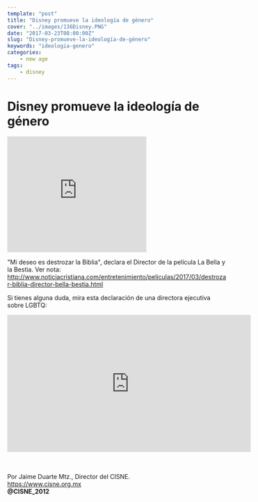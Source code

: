 ```yaml
---
template: "post"
title: "Disney promueve la ideología de género"
cover: "../images/136Disney.PNG"
date: "2017-03-23T08:00:00Z"
slug: "Disney-promueve-la-ideología-de-género"
keywords: "ideologia-genero"
categories: 
    - new age
tags: 
    - disney
---
```



# Disney promueve la ideología de género

<iframe width="320" height="266" src="https://www.youtube.com/embed/Kilj44zEGkQ" title="YouTube video player" frameborder="0" allow="accelerometer; autoplay; clipboard-write; encrypted-media; gyroscope; picture-in-picture" allowfullscreen></iframe>

"Mi deseo es destrozar la Biblia", declara el Director de la película La Bella y la Bestia. Ver nota: http://www.noticiacristiana.com/entretenimiento/peliculas/2017/03/destrozar-biblia-director-bella-bestia.html 

Si tienes alguna duda, mira esta declaración de una directora ejecutiva sobre LGBTQ:
<br/>    
<iframe width="560" height="315" src="https://www.youtube.com/embed/-S-yVduMFIQ" title="YouTube video player" frameborder="0" allow="accelerometer; autoplay; clipboard-write; encrypted-media; gyroscope; picture-in-picture" allowfullscreen></iframe>

<br/><br/>
Por Jaime Duarte Mtz., Director del CISNE.  
<https://www.cisne.org.mx>  
**@CISNE_2012**